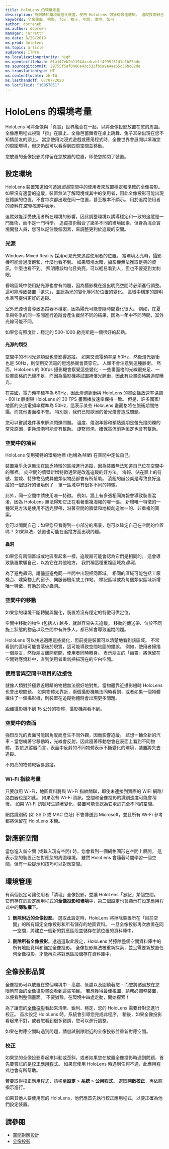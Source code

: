 ```yaml
---
title: HoloLens 的環境考量
description: 為眼睛和環境最佳化裝置，使用 HoloLens 可獲得最佳體驗。 追蹤技術融合了諸多不同的環境因素，但身為混合實境開發人員，您可以記住幾個因素，來調整一個更適合全像投影的空間。
keywords: 全像畫面, 視野, fov, 校正, 空間, 環境, 如何
author: dorreneb
ms.author: dobrown
manager: jarrettr
ms.date: 8/29/2019
ms.prod: hololens
ms.topic: article
audience: ITPro
ms.localizationpriority: high
ms.openlocfilehash: 0fa147eb2b1194dacdcabff4995f5141a1b25bde
ms.sourcegitcommit: 29755f5af0086a43c532fb5a9a4ae65c36bc82de
ms.translationtype: HT
ms.contentlocale: zh-TW
ms.lasthandoff: 07/07/2020
ms.locfileid: "10857851"
---
```

# HoloLens 的環境考量

HoloLens 可將全像與「真實」世界融合在一起，以將全像投影放置在您的周圍。 全像應用程式視窗「掛」在牆上、全像芭蕾舞者在桌上跳舞、兔子耳朵出現在您不知情朋友的頭上。 當您使用沈浸式遊戲或應用程式時，全像世界會展開以填滿您的周圍環境，但您仍然可以看得到四周空間並移動。

您放置的全像投影將停留在您放置的位置，即使您關閉了裝置。

## 設定環境

HoloLens 裝置知道如何透過*追蹤*空間中的使用者來放置穩定和準確的全像投影。 如果沒有適當的追蹤，裝置無法了解環境或其中的使用者，因此全像投影可能出現在錯誤的位置，不會每次都出現在同一位置，甚至根本不顯示。 用於追蹤使用者的資料在*空間地圖*中表示。  

追蹤效能深受使用者所在環境的影響，因此調整環境以誘導穩定和一致的追蹤是一門藝術，而不是一門科學。 追蹤技術融合了諸多不同的環境因素，但身為混合實境開發人員，您可以記住幾個因素，來調整更利於追蹤的空間。

### 光源

Windows Mixed Reality 採用可見光來追蹤使用者的位置。 當環境太亮時，攝影機可能會過度飽和，什麼也看不到。 如果環境太暗，攝影機無法獲取足夠的資訊，什麼也看不到。 照明應該均勻且夠亮，可以輕易看到人，但也不要亮到太刺眼。  

昏暗區域中使用點光源也會有問題，因為攝影機在進出明亮空間時必須進行調整。 這可能導致裝置「遺失」，並認為光的變化等同於位置的變化。 區域中穩定的照明水準可提供更好的追蹤。  

室外光源也會導致追蹤器不穩定，因為陽光可能會隨時間變化很大。 例如，在夏季與冬季的同一空間進行追蹤會產生截然不同的結果，因為一年中不同時間，室外光線可能不同。  

如果您有照度計，穩定的 500-1000 勒克斯是一個很好的起點。  

#### 光源的類型

空間中的不同光源類型也會影響追蹤。 如果交流電頻率是 50Hz，然後燈光脈衝也是 50Hz，則使用交流電的燈泡脈衝會貫穿它。 人類不會注意到這種脈衝。 然而，HoloLens 的 30fps 攝影機會察覺這些變化 - 一些畫面格的光線很充足、一些畫面格的光線不足，而因為攝影機將試圖補償光脈衝，因此有些畫面格將過度曝光。  

在美國，電力頻率標準為 60Hz，因此燈泡脈衝與 HoloLens 的畫面播放速率協調 - 60Hz 脈衝與 HoloLens 的 30 FPS 畫面播放速率保持一致。 但是，許多國家/地區的交流電頻率標準為 50Hz，這表示某些 HoloLens 畫面格將在脈衝期間拍攝，而其他畫面格不會。 特別是，我們已知歐洲的螢光燈會造成問題。  

您可以嘗試幾件事來解決閃爍問題。 溫度、燈泡年齡和預熱週期是螢光燈閃爍的常見原因，更換燈泡可能會有幫助。 旋緊燈泡，確保電流消耗恒定也會有幫助。  

### 空間中的項目

HoloLens 使用獨特的環境地標 (也稱為*特徵*) 在空間中定位自己。  

裝置幾乎永遠無法在缺乏特徵的區域進行追蹤，因為裝置無法知道自己位在空間中的哪裡。 向空間的牆壁新增特徵通常是改進追蹤的好方法。 海報、貼在牆上的符號、盆栽、特殊物品或其他類似物品都會有所幫助。 淩亂的辦公桌是導致良好追蹤的一個很好的環境例子 - 單一區域中有很多不同的特徵。  

此外，同一空間中請使用唯一特徵。 例如，牆上有多張相同海報會導致裝置混淆，因為 HoloLens 無法得知它正在看著重複海報的哪一張。 新增唯一特徵的一種常見方法是使用不透光膠帶，沿著空間的牆壁和地板創造唯一的、非重複的圖案。  

您可以問問自己：如果您只看得到一小部分的場景，您可以確定自己在空間的位置嗎？ 如果無法，裝置也可能在追蹤方面出現問題。

#### 蟲洞

如果您有兩個區域或地區看起來一樣，追蹤器可能會認為它們是相同的。 這會導致裝置欺騙自己，以為它在其他地方。 我們稱這種重複區域為*蟲洞*。  

為了避免蟲洞，請儘量避免同一空間中出現相同區域。 相同的區域可能包括工廠機台、建築物上的窗子、伺服器機架或工作站。 標記區域或為每個類似區域新增唯一特徵，有助於減少蟲洞。

### 空間中的移動

如果您的環境不斷轉變與變化，裝置將沒有穩定的特徵可供定位。  

空間中移動的物件 (包括人) 越多，就越容易失去追蹤。 移動的傳送帶、位於不同施工狀態的物品以及空間中有許多人，都已知會導致追蹤問題。

HoloLens 可以快速適應這些變化，但前提是裝置可以清楚地看到該區域。 不常看到的區域可能會落後於現實，這可能導致空間地圖的錯誤。 例如，使用者掃描一個朋友，然後朋友離開房間，使用者同時轉身。 表示朋友的「幽靈」將保留在空間對應資料中，直到使用者重新掃描現在的空白空間。

### 使用者與空間中項目的近接性

就像人類對於極靠近眼睛的物體無法很好地對焦，當物體靠近攝影機時 HoloLens 也會出現問題。 如果物體太靠近，兩個攝影機無法同時看到，或者如果一個物體擋住了一個攝影機，則裝置在追蹤物體時會出現更多問題。  

距離攝影機不到 15 公分的物體，攝影機將看不到。

### 空間中的表面

強烈反光的表面可能因角度而產生不同外觀，因而影響追蹤。 試想一輛全新的汽車 - 當您繞著它移動時，光線會反射，因此隨著移動您會在表面上看到不同物體。 對於追蹤器而言，表面中反射的不同物體表示不斷變化的環境，裝置將失去追蹤。

不閃亮的物體較容易追蹤。

### Wi-Fi 指紋考量

只要啟用 Wi-Fi，地圖資料將與 Wi-Fi 指紋關聯，即使未連接到實際的 WiFi 網路/路由器也是如此。 如果沒有 Wi-Fi 資訊，空間和全像投影的識別速度可能會稍慢。 如果 Wi-Fi 訊號發生顯著變化，裝置可能會認為它處於完全不同的空間。

網路識別碼 (如 SSID 或 MAC 位址) 不會傳送到 Microsoft，並且所有 Wi-Fi 參考都將保留在 HoloLens 本機。

## 對應新空間

當您進入新空間 (或載入現有空間) 時，您會看到一個網格圖形在空間上展開。 這表示您的裝置正在對應您的周圍環境。 雖然 HoloLens 會隨著時間學習一個空間，但有一些提示和技巧可以對應空間。

## 環境管理

有兩個設定可讓使用者「清理」全像投影，並讓 HoloLens「忘記」某個空間。 它們存在於設定應用程式的**全像投影和環境**中，第二個設定也會顯示在設定應用程式中的**隱私權**下。  

1. **刪除附近的全像投影**。 選取此設定時，HoloLens 將擦除裝置所在「目前空間」的所有錨定全像投影和所有儲存的地圖資料。 一旦全像投影再次放置在同一空間，將建立一個新的對應區段並儲存在該位置的資料庫中。

1. **刪除所有全像投影**。透過選取此設定，HoloLens 將擦除整個空間資料庫中的所有地圖資料和錨定全像投影。 全像投影無法被重新探索，並且需要新放置任何全像投影，才能再次將對應區段儲存在資料庫中。

## 全像投影品質

全像投影可以放置在整個環境中 - 高處、低處以及圍繞著您 - 而您將透過放在您眼睛前面的[全像攝影畫面](https://docs.microsoft.com/windows/mixed-reality/holographic-frame)看到這些項目。 若想獲得最佳視圖，請務必調整裝置，以便看到整個畫面。 不要猶豫，在環境中四處走動，開始探索！

為了讓您的[全像投影](https://docs.microsoft.com/windows/mixed-reality/hologram)看起來清晰、銳利、穩定，您的 HoloLens 需要針對您進行校正。 首次設定 HoloLens 時，系統會引導您完成此程序。 稍後，如果全像投影看起來不對，或者您看到很多錯誤，您可以進行調整。

如果在對應空間時遇到問題，請嘗試刪除附近的全像投影並重新對應空間。

### 校正

如果您的全像投影看起來抖動或歪斜，或者如果您在放置全像投影時遇到問題，首先要嘗試的是[校正應用程式](hololens-calibration.md)。 如果您使用 HoloLens 時遇到任何不適，此應用程式也會有所幫助。

若要取得校正應用程式，請移至**設定** > **系統** > **公用程式**。 選取**開啟校正**，再依照指示進行。

如果其他人要使用您的 HoloLens，他們應首先執行校正應用程式，以便正確為他們設定裝置。

## 請參閱

- [空間對應設計](https://docs.microsoft.com/windows/mixed-reality/spatial-mapping)
- [全像投影](https://docs.microsoft.com/windows/mixed-reality/hologram)
